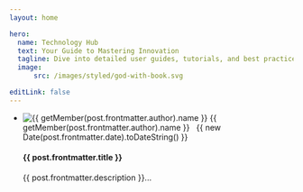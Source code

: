 ```yaml
---
layout: home

hero:
  name: Technology Hub
  text: Your Guide to Mastering Innovation
  tagline: Dive into detailed user guides, tutorials, and best practices that empower you to leverage our cutting-edge technologies with confidence and ease
  image:
      src: /images/styled/god-with-book.svg

editLink: false
---
```


<script setup>
import { withBase } from 'vitepress';
import { data as posts } from '/data/technology.data';
import getSorted from '/.vitepress/theme/utils/getSorted';
import { getMember } from '/.vitepress/theme/utils/membersUtils';

const sortedPosts = getSorted( posts );
</script>

<section class="blog-posts">
  <ul class="post-list">
    <li class="post-item" v-for="post of sortedPosts">
      <p class="post-meta">
        <img :src="getMember(post.frontmatter.author).avatar" alt="{{ getMember(post.frontmatter.author).name }}" class="author-image" />
        <span class="post-author">{{ getMember(post.frontmatter.author).name }}</span>&nbsp;&nbsp;  
        <span class="post-date">{{ new Date(post.frontmatter.date).toDateString() }}</span>
      </p>
      <h4 class="post-title"><a :href="withBase(post.url)">{{ post.frontmatter.title }}</a></h4>
      <p>{{ post.frontmatter.description }}...</p>
    </li>
  </ul>
</section>
